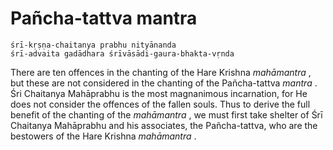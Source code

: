 # Pañcha-tattva mantra

    śrī-kṛṣṇa-chaitanya prabhu nityānanda
    śrī-advaita gadādhara śrīvāsādi-gaura-bhakta-vṛnda

There are ten offences in the chanting of the Hare Krishna *mahāmantra* , but these are not considered in the chanting of the Pañcha-tattva *mantra* . Śri Chaitanya Mahāprabhu is the most magnanimous incarnation, for He does not consider the offences of the fallen souls. Thus to derive the full benefit of the chanting of the *mahāmantra* , we must first take shelter of Śrī Chaitanya Mahāprabhu and his associates, the Pañcha-tattva, who are the bestowers of the Hare Krishna *mahāmantra* .

